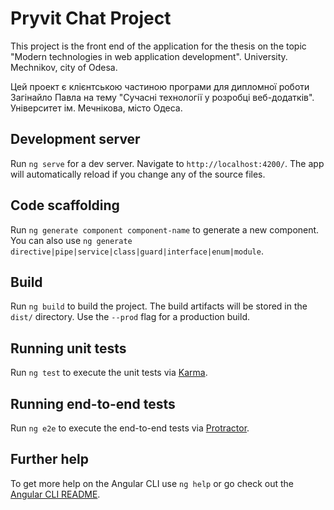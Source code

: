 # Pryvit Chat Project
This project is the front end of the application for the thesis on the topic "Modern technologies in web application development". University. Mechnikov, city of Odesa.

Цей проект є клієнтською частиною програми для дипломної роботи Загінайло Павла на тему "Сучасні технології у розробці веб-додатків". Університет ім. Мечнікова, місто Одеса.

## Development server

Run `ng serve` for a dev server. Navigate to `http://localhost:4200/`. The app will automatically reload if you change any of the source files.

## Code scaffolding

Run `ng generate component component-name` to generate a new component. You can also use `ng generate directive|pipe|service|class|guard|interface|enum|module`.

## Build

Run `ng build` to build the project. The build artifacts will be stored in the `dist/` directory. Use the `--prod` flag for a production build.

## Running unit tests

Run `ng test` to execute the unit tests via [Karma](https://karma-runner.github.io).

## Running end-to-end tests

Run `ng e2e` to execute the end-to-end tests via [Protractor](http://www.protractortest.org/).

## Further help

To get more help on the Angular CLI use `ng help` or go check out the [Angular CLI README](https://github.com/angular/angular-cli/blob/master/README.md).

